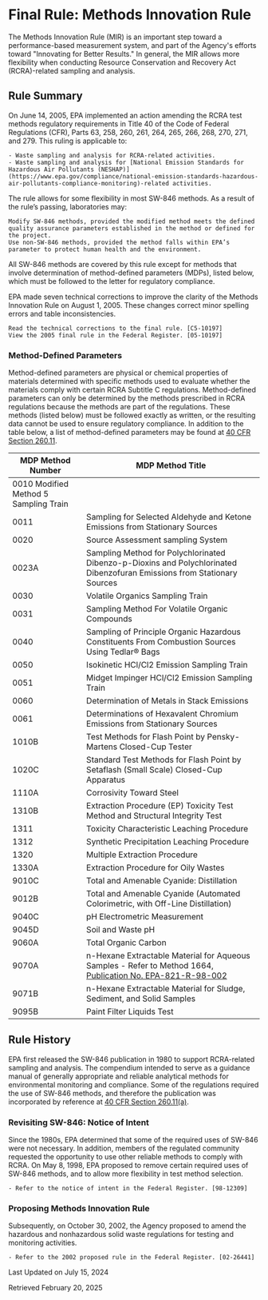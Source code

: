 # Final Rule: Methods Innovation Rule 

The Methods Innovation Rule (MIR) is an important step toward a performance-based measurement system, and part of the Agency's efforts toward "Innovating for Better Results." In general, the MIR allows more flexibility when conducting Resource Conservation and Recovery Act (RCRA)-related sampling and analysis.

## Rule Summary

On June 14, 2005, EPA implemented an action amending the RCRA test methods regulatory requirements in Title 40 of the Code of Federal Regulations (CFR), Parts 63, 258, 260, 261, 264, 265, 266, 268, 270, 271, and 279. This ruling is applicable to:

    - Waste sampling and analysis for RCRA-related activities.
    - Waste sampling and analysis for [National Emission Standards for Hazardous Air Pollutants (NESHAP)](https://www.epa.gov/compliance/national-emission-standards-hazardous-air-pollutants-compliance-monitoring)-related activities.

The rule allows for some flexibility in most SW-846 methods. As a result of the rule’s passing, laboratories may:

    Modify SW-846 methods, provided the modified method meets the defined quality assurance parameters established in the method or defined for the project.
    Use non-SW-846 methods, provided the method falls within EPA’s parameter to protect human health and the environment.

All SW-846 methods are covered by this rule except for methods that involve determination of method-defined parameters (MDPs), listed below, which must be followed to the letter for regulatory compliance.

EPA made seven technical corrections to improve the clarity of the Methods Innovation Rule on August 1, 2005. These changes correct minor spelling errors and table inconsistencies.

    Read the technical corrections to the final rule. [C5-10197]
    View the 2005 final rule in the Federal Register. [05-10197]

### Method-Defined Parameters

Method-defined parameters are physical or chemical properties of materials determined with specific methods used to evaluate whether the materials comply with certain RCRA Subtitle C regulations. Method-defined parameters can only be determined by the methods prescribed in RCRA regulations because the methods are part of the regulations. These methods (listed below) must be followed exactly as written, or the resulting data cannot be used to ensure regulatory compliance. In addition to the table below, a list of method-defined parameters may be found at [40 CFR Section 260.11](https://www.ecfr.gov/cgi-bin/text-idx?SID=ba410d454688d7b30e293c28343cdb40&mc=true&node=se40.26.260_111&rgn=div8).

| MDP Method Number | MDP Method Title|
|---|---|
|0010 	Modified Method 5 Sampling Train
|0011 	|Sampling for Selected Aldehyde and Ketone Emissions from Stationary Sources|
|0020 	|Source Assessment sampling System|
|0023A |	Sampling Method for Polychlorinated Dibenzo-p-Dioxins and Polychlorinated Dibenzofuran Emissions from Stationary Sources|
|0030 	|Volatile Organics Sampling Train|
|0031 	|Sampling Method For Volatile Organic Compounds|
|0040 	|Sampling of Principle Organic Hazardous Constituents From Combustion Sources Using Tedlar® Bags|
|0050 	|Isokinetic HCl/Cl2 Emission Sampling Train|
|0051 	|Midget Impinger HCl/Cl2 Emission Sampling Train|
|0060 	|Determination of Metals in Stack Emissions|
|0061 	|Determinations of Hexavalent Chromium Emissions from Stationary Sources|
|1010B |	Test Methods for Flash Point by Pensky-Martens Closed-Cup Tester|
|1020C |	Standard Test Methods for Flash Point by Setaflash (Small Scale) Closed-Cup Apparatus|
|1110A |	Corrosivity Toward Steel|
|1310B |	Extraction Procedure (EP) Toxicity Test Method and Structural Integrity Test|
|1311 	|Toxicity Characteristic Leaching Procedure|
|1312 	|Synthetic Precipitation Leaching Procedure|
|1320 	|Multiple Extraction Procedure|
|1330A |	Extraction Procedure for Oily Wastes|
|9010C |	Total and Amenable Cyanide: Distillation|
|9012B |	Total and Amenable Cyanide (Automated Colorimetric, with Off-Line Distillation)|
|9040C |	pH Electrometric Measurement|
|9045D |	Soil and Waste pH|
|9060A |	Total Organic Carbon|
|9070A |	n-Hexane Extractable Material for Aqueous Samples - Refer to Method 1664, [Publication No. EPA-821-R-98-002](http://water.epa.gov/scitech/methods/cwa/oil/1664.cfm)|
|9071B |	n-Hexane Extractable Material for Sludge, Sediment, and Solid Samples|
|9095B |	Paint Filter Liquids Test|

## Rule History

EPA first released the SW-846 publication in 1980 to support RCRA-related sampling and analysis. The compendium intended to serve as a guidance manual of generally appropriate and reliable analytical methods for environmental monitoring and compliance. Some of the regulations required the use of SW-846 methods, and therefore the publication was incorporated by reference at [40 CFR Section 260.11(a)](https://www.govinfo.gov/content/pkg/CFR-2012-title40-vol27/xml/CFR-2012-title40-vol27-sec260-11.xml).

### Revisiting SW-846: Notice of Intent

Since the 1980s, EPA determined that some of the required uses of SW-846 were not necessary. In addition, members of the regulated community requested the opportunity to use other reliable methods to comply with RCRA. On May 8, 1998, EPA proposed to remove certain required uses of SW-846 methods, and to allow more flexibility in test method selection.

    - Refer to the notice of intent in the Federal Register. [98-12309]

### Proposing Methods Innovation Rule

Subsequently, on October 30, 2002, the Agency proposed to amend the hazardous and nonhazardous solid waste regulations for testing and monitoring activities.

    - Refer to the 2002 proposed rule in the Federal Register. [02-26441]

Last Updated on July 15, 2024

Retrieved February 20, 2025